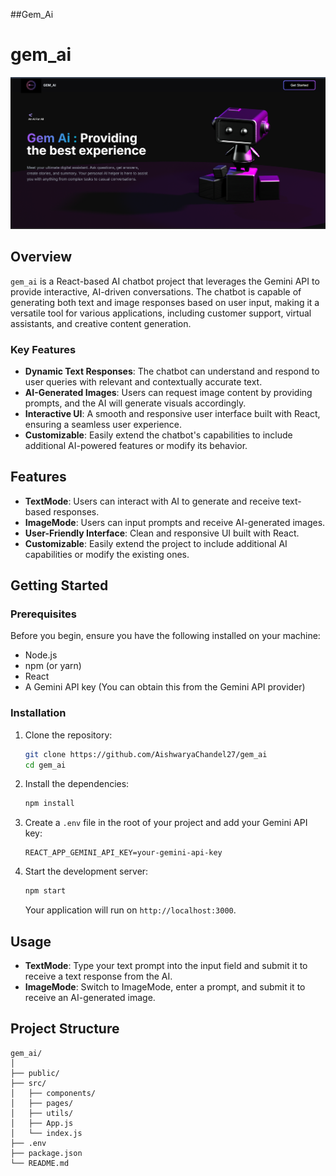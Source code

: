 ##Gem_Ai

# gem_ai

![Gemini AI Project](https://github.com/AishwaryaChandel27/gem_ai/blob/main/Screenshot%202024-08-12%20203843.png) <!-- Update this path to your actual image file -->

## Overview

`gem_ai` is a React-based AI chatbot project that leverages the Gemini API to provide interactive, AI-driven conversations. The chatbot is capable of generating both text and image responses based on user input, making it a versatile tool for various applications, including customer support, virtual assistants, and creative content generation.

### Key Features

- **Dynamic Text Responses**: The chatbot can understand and respond to user queries with relevant and contextually accurate text.
- **AI-Generated Images**: Users can request image content by providing prompts, and the AI will generate visuals accordingly.
- **Interactive UI**: A smooth and responsive user interface built with React, ensuring a seamless user experience.
- **Customizable**: Easily extend the chatbot's capabilities to include additional AI-powered features or modify its behavior.



## Features

- **TextMode**: Users can interact with AI to generate and receive text-based responses.
- **ImageMode**: Users can input prompts and receive AI-generated images.
- **User-Friendly Interface**: Clean and responsive UI built with React.
- **Customizable**: Easily extend the project to include additional AI capabilities or modify the existing ones.

## Getting Started

### Prerequisites

Before you begin, ensure you have the following installed on your machine:

- Node.js
- npm (or yarn)
- React
- A Gemini API key (You can obtain this from the Gemini API provider)

### Installation

1. Clone the repository:

    ```bash
    git clone https://github.com/AishwaryaChandel27/gem_ai
    cd gem_ai
    ```

2. Install the dependencies:

    ```bash
    npm install
    ```

3. Create a `.env` file in the root of your project and add your Gemini API key:

    ```plaintext
    REACT_APP_GEMINI_API_KEY=your-gemini-api-key
    ```

4. Start the development server:

    ```bash
    npm start
    ```

    Your application will run on `http://localhost:3000`.

## Usage

- **TextMode**: Type your text prompt into the input field and submit it to receive a text response from the AI.
- **ImageMode**: Switch to ImageMode, enter a prompt, and submit it to receive an AI-generated image.

## Project Structure

```plaintext
gem_ai/
│
├── public/
├── src/
│   ├── components/
│   ├── pages/
│   ├── utils/
│   ├── App.js
│   └── index.js
├── .env
├── package.json
└── README.md


